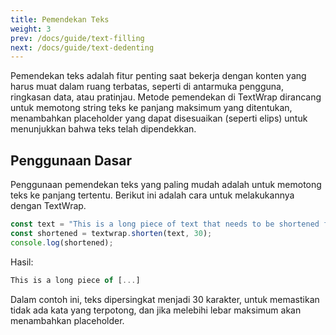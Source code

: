```yaml
---
title: Pemendekan Teks
weight: 3
prev: /docs/guide/text-filling
next: /docs/guide/text-dedenting
---
```


Pemendekan teks adalah fitur penting saat bekerja dengan konten yang harus muat dalam ruang terbatas, seperti di antarmuka pengguna, ringkasan data, atau pratinjau. Metode pemendekan di TextWrap dirancang untuk memotong string teks ke panjang maksimum yang ditentukan, menambahkan placeholder yang dapat disesuaikan (seperti elips) untuk menunjukkan bahwa teks telah dipendekkan.

<!--more-->

## Penggunaan Dasar

Penggunaan pemendekan teks yang paling mudah adalah untuk memotong teks ke panjang tertentu. Berikut ini adalah cara untuk melakukannya dengan TextWrap.

```javascript {filename="example.js"}
const text = "This is a long piece of text that needs to be shortened for display purposes.";
const shortened = textwrap.shorten(text, 30);
console.log(shortened);
```

Hasil:

```javascript
This is a long piece of [...]
```

Dalam contoh ini, teks dipersingkat menjadi 30 karakter, untuk memastikan tidak ada kata yang terpotong, dan jika melebihi lebar maksimum akan menambahkan placeholder.
